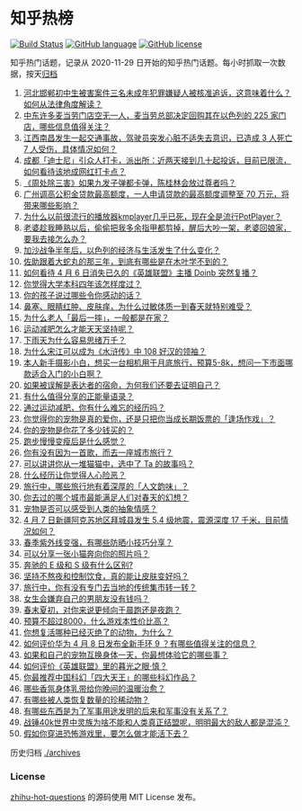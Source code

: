 # 知乎热榜
[![Build Status](https://github.com/ToWeLong/zhihu-hot-questions/workflows/CI/badge.svg)](https://github.com/ToWeLong/zhihu-hot-questions/actions)
[![GitHub language](https://img.shields.io/badge/language-golang-orange.svg)](https://golang.org/)
[![GitHub license](https://img.shields.io/github/license/ToWeLong/zhihu-hot-questions)](https://github.com/ToWeLong/zhihu-hot-questions/blob/main/LICENSE)

知乎热门话题，记录从 2020-11-29 日开始的知乎热门话题。每小时抓取一次数据，按天[归档](./archives)

<!-- BEGIN -->

1. [河北邯郸初中生被害案件三名未成年犯罪嫌疑人被核准追诉，这意味着什么？如何从法律角度解读？](https://www.zhihu.com/question/652177735)
1. [中东许多麦当劳门店空无一人，麦当劳总部决定回购其在以色列的 225 家门店，哪些信息值得关注？](https://www.zhihu.com/question/652173682)
1. [江西南昌发生一起交通事故，驾驶员突发心脏不适失去意识，已造成 3 人死亡 7 人受伤，具体情况如何？](https://www.zhihu.com/question/652200420)
1. [成都「迪士尼」引众人打卡，派出所：近两天接到几十起投诉，目前已限流，如何看待该地成网红打卡点？](https://www.zhihu.com/question/652025378)
1. [《周处除三害》如果九发子弹都卡弹，陈桂林会放过尊者吗？](https://www.zhihu.com/question/650888065)
1. [广州调高公积金贷款最高额度，一人申请贷款的最高额度调整至 70 万元，将带来哪些影响？](https://www.zhihu.com/question/652228891)
1. [为什么以前很流行的播放器kmplayer几乎已死，现在全是流行PotPlayer？](https://www.zhihu.com/question/651412231)
1. [老婆趁我睡熟以后，偷偷把我多余指甲都剪掉，醒后大吵一架，老婆回娘家，要我去接怎么办？](https://www.zhihu.com/question/651196704)
1. [加沙战争半年后，以色列的经济与生活发生了什么变化？](https://www.zhihu.com/question/652233223)
1. [佐助跟着大蛇丸的那三年，到底有哪些是在木叶学不到的？](https://www.zhihu.com/question/644092371)
1. [如何看待 4 月 6 日消失已久的《英雄联盟》主播 Doinb 突然复播？](https://www.zhihu.com/question/652057567)
1. [你觉得大学本科四年该怎样度过？](https://www.zhihu.com/question/651372346)
1. [你的孩子说过哪些令你感动的话？](https://www.zhihu.com/question/652192001)
1. [鼻塞、眼睛红肿、皮肤痒，为什么过敏体质一到春天就特别难受？](https://www.zhihu.com/question/652074039)
1. [为什么老人「最后一摔」，一般都是在家？](https://www.zhihu.com/question/652236155)
1. [运动减肥怎么才能天天坚持呢？](https://www.zhihu.com/question/652072611)
1. [下雨天为什么容易思绪万千？](https://www.zhihu.com/question/651914574)
1. [为什么宋江可以成为《水浒传》中 108 好汉的领袖？](https://www.zhihu.com/question/649645029)
1. [本人新手摄影小白，想买一台相机用于月底旅行，预算5-8k，想问一下市面哪款适合入门的小白啊？](https://www.zhihu.com/question/648319835)
1. [如果被误解是表达者的宿命，为何我们还要去证明自己？](https://www.zhihu.com/question/650357364)
1. [有什么值得分享的正能量语录？](https://www.zhihu.com/question/652068929)
1. [通过运动减肥，你有什么难忘的经历吗？](https://www.zhihu.com/question/651894079)
1. [你觉得你的宠物是真的爱你，还是只把你当成长期饭票的「逢场作戏」？](https://www.zhihu.com/question/649237477)
1. [你的宠物是你花了多少钱买的？](https://www.zhihu.com/question/650460666)
1. [跑步慢慢变瘦后是什么感觉？](https://www.zhihu.com/question/651569617)
1. [你有没有因为一首歌，而去一座城市旅行？](https://www.zhihu.com/question/649453458)
1. [可以讲讲你从一堆猫猫中，选中了 Ta 的故事吗？](https://www.zhihu.com/question/646471694)
1. [什么经历让你觉得人心险恶？](https://www.zhihu.com/question/37734186)
1. [旅行中，哪些旅行地有着深厚的「人文韵味」？](https://www.zhihu.com/question/650032389)
1. [你去过的哪个城市最能满足人们对春天的幻想？](https://www.zhihu.com/question/649629614)
1. [宠物是否可以感受到人类的抽象情感？](https://www.zhihu.com/question/647831094)
1. [4 月 7 日新疆阿克苏地区拜城县发生 5.4 级地震，震源深度 17 千米，目前情况如何？](https://www.zhihu.com/question/652082190)
1. [春季紫外线变强，有哪些防晒小技巧分享？](https://www.zhihu.com/question/648442849)
1. [可以分享一张小猫奔向你的照片吗？](https://www.zhihu.com/question/646471496)
1. [奔驰的 E 级和 S 级有什么区别?](https://www.zhihu.com/question/352695778)
1. [坚持不熬夜和控制饮食，真的能让皮肤变好吗？](https://www.zhihu.com/question/648442966)
1. [旅行中，你有没有专门去当地的传统集市转一转？](https://www.zhihu.com/question/650200360)
1. [女生会嫌弃自己的男朋友没有钱吗？](https://www.zhihu.com/question/395111372)
1. [春末夏初，对你来说更倾向于晨跑还是夜跑？](https://www.zhihu.com/question/651033722)
1. [预算不超过8000，什么游戏本性价比高？](https://www.zhihu.com/question/648202242)
1. [你想复活哪种已经灭绝了的动物，为什么？](https://www.zhihu.com/question/650083402)
1. [如何评价华为 4 月 8 日发布全新手环 9 ？有哪些值得关注的信息？](https://www.zhihu.com/question/652173586)
1. [如果和自己的宠物互换身体一天，你最想体验它的哪些事？](https://www.zhihu.com/question/651356838)
1. [如何评价《英雄联盟》里的暮光之眼·慎？](https://www.zhihu.com/question/269767725)
1. [你最推荐中国科幻「四大天王」的哪些科幻作品？](https://www.zhihu.com/question/651188554)
1. [哪些香氛身体乳带给你晚间的温暖治愈？](https://www.zhihu.com/question/646339562)
1. [有哪些被人类恢复数量的珍稀动物？](https://www.zhihu.com/question/650680938)
1. [有哪些东西是为了军事用途发明的后来和军事没有关系了？](https://www.zhihu.com/question/447267248)
1. [战锤40k世界中灵族为啥不能和人类真正结盟呢，明明最大的敌人都是混沌？](https://www.zhihu.com/question/476789942)
1. [假如你穿进恐怖游戏里，要怎么做才能活下去？](https://www.zhihu.com/question/647207882)

<!-- END -->

历史归档 [./archives](./archives)


### License
[zhihu-hot-questions](https://github.com/towelong/zhihu-hot-questions) 的源码使用 MIT License 发布。